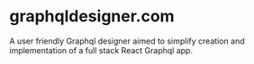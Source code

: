 # graphqldesigner.com
A user friendly Graphql designer aimed to simplify creation and implementation of a full stack React Graphql app.
